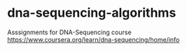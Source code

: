 # dna-sequencing-algorithms
Asssignments for DNA-Sequencing course https://www.coursera.org/learn/dna-sequencing/home/info
